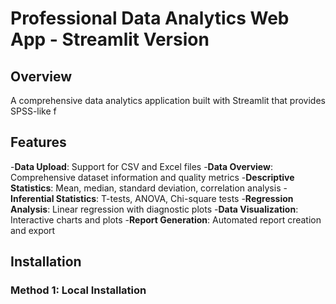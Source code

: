 # Professional Data Analytics Web App - Streamlit Version

## Overview
A comprehensive data analytics application built with Streamlit that provides SPSS-like f

## Features
-**Data Upload**: Support for CSV and Excel files
-**Data Overview**: Comprehensive dataset information and quality metrics
-**Descriptive Statistics**: Mean, median, standard deviation, correlation analysis
-**Inferential Statistics**: T-tests, ANOVA, Chi-square tests
-**Regression Analysis**: Linear regression with diagnostic plots
-**Data Visualization**: Interactive charts and plots
-**Report Generation**: Automated report creation and export

## Installation

### Method 1: Local Installation